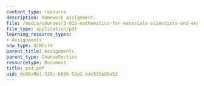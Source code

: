 ```yaml
---
content_type: resource
description: Homework assignment.
file: /media/courses/3-016-mathematics-for-materials-scientists-and-engineers-fall-2005/dc68a9b1320cb01652e3b4c532e80a52_ps4.pdf
file_type: application/pdf
learning_resource_types:
- Assignments
ocw_type: OCWFile
parent_title: Assignments
parent_type: CourseSection
resourcetype: Document
title: ps4.pdf
uid: dc68a9b1-320c-b016-52e3-b4c532e80a52
---
```


